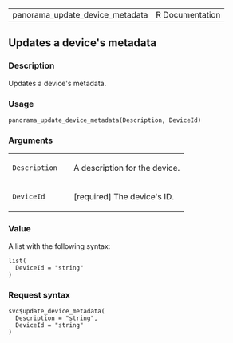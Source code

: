 <table style="width: 100%;">
<tbody>
<tr class="odd">
<td>panorama_update_device_metadata</td>
<td style="text-align: right;">R Documentation</td>
</tr>
</tbody>
</table>

## Updates a device's metadata

### Description

Updates a device's metadata.

### Usage

    panorama_update_device_metadata(Description, DeviceId)

### Arguments

<table>
<colgroup>
<col style="width: 35%" />
<col style="width: 65%" />
</colgroup>
<tbody>
<tr class="odd">
<td><code
id="panorama_update_device_metadata_:_Description">Description</code></td>
<td><p>A description for the device.</p></td>
</tr>
<tr class="even">
<td><code
id="panorama_update_device_metadata_:_DeviceId">DeviceId</code></td>
<td><p>[required] The device's ID.</p></td>
</tr>
</tbody>
</table>

### Value

A list with the following syntax:

    list(
      DeviceId = "string"
    )

### Request syntax

    svc$update_device_metadata(
      Description = "string",
      DeviceId = "string"
    )
